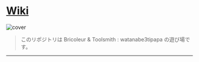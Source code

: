 # [Wiki](https://github.com/watanabe3tipapa/watanabe3tipapa/wiki)

![cover](https://github.com/watanabe3tipapa/watanabe3tipapa/assets/1008132/3091c770-6618-4508-9afb-a65f3113d09c)

> このリポジトリは Bricoleur & Toolsmith : watanabe3tipapa の遊び場です。  

---

